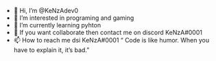 - 👋 Hi, I’m @KeNzAdev0
- 👀 I’m interested in programing and gaming
- 🌱 I’m currently learning pyhton
- 💞️ If you want collaborate then contact me on discord KeNzA#0001
- 📫 How to reach me dsi KeNzA#0001
“ Code is like humor. When you have to explain it, it’s bad.” 
